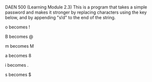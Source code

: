 DAEN 500 (Learning Module 2.3)
This is a program that takes a simple password and makes it stronger by replacing characters using the key below, and by appending "s!d" to the end of the string.

o becomes !

B becomes @

m becomes M

a becomes 8

i becomes .

s becomes $
